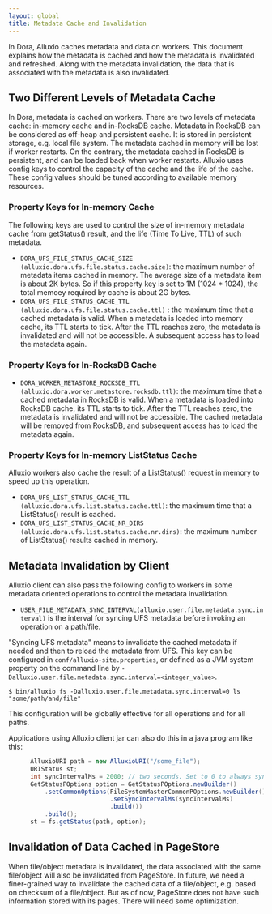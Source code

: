 ```yaml
---
layout: global
title: Metadata Cache and Invalidation
---
```


In Dora, Alluxio caches metadata and data on workers. This document explains how the metadata is cached and how the metadata is invalidated and refreshed. Along with the metadata invalidation, the data that is associated with the metadata is also invalidated.

## Two Different Levels of Metadata Cache

In Dora, metadata is cached on workers. There are two levels of metadata cache: in-memory cache and in-RocksDB cache.
Metadata in RocksDB can be considered as off-heap and persistent cache. It is stored in persistent storage, e.g. local file system.
The metadata cached in memory will be lost if worker restarts. On the contrary, the metadata cached in RocksDB is persistent, and can be loaded
back when worker restarts. Alluxio uses config keys to control the capacity of the cache and the life of the cache. These config values should
be tuned according to available memory resources.

### Property Keys for In-memory Cache

The following keys are used to control the size of in-memory metadata cache from getStatus() result, and the life (Time To Live, TTL) of such metadata.
- `DORA_UFS_FILE_STATUS_CACHE_SIZE (alluxio.dora.ufs.file.status.cache.size)`: the maximum number of metadata items cached in memory. The average size of a metadata item is about 2K bytes. So if this property key is set to 1M (1024 * 1024), the total memoey required by cache is about 2G bytes.
- `DORA_UFS_FILE_STATUS_CACHE_TTL (alluxio.dora.ufs.file.status.cache.ttl)`  : the maximum time that a cached metadata is valid. When a metadata is loaded into memory cache, its TTL starts to tick. After the TTL reaches zero, the metadata is invalidated and will not be accessible. A subsequent access has to load the metadata again.

### Property Keys for In-RocksDB Cache

- `DORA_WORKER_METASTORE_ROCKSDB_TTL (alluxio.dora.worker.metastore.rocksdb.ttl)`: the maximum time that a cached metadata in RocksDB is valid. When a metadata is loaded into RocksDB cache, its TTL starts to tick. After the TTL reaches zero, the metadata is invalidated and will not be accessible. The cached metadata will be removed from RocksDB, and subsequent access has to load the metadata again.

### Property Keys for In-memory ListStatus Cache

Alluxio workers also cache the result of a ListStatus() request in memory to speed up this operation.
- `DORA_UFS_LIST_STATUS_CACHE_TTL (alluxio.dora.ufs.list.status.cache.ttl)`: the maximum time that a ListStatus() result is cached.
- `DORA_UFS_LIST_STATUS_CACHE_NR_DIRS (alluxio.dora.ufs.list.status.cache.nr.dirs)`: the maximum number of ListStatus() results cached in memory.

## Metadata Invalidation by Client

Alluxio client can also pass the following config to workers in some metadata oriented operations to control the metadata invalidation.
- `USER_FILE_METADATA_SYNC_INTERVAL(alluxio.user.file.metadata.sync.interval)` is the interval for syncing UFS metadata before invoking an operation on a path/file.

"Syncing UFS metadata" means to invalidate the cached metadata if needed and then to reload the metadata from UFS. This key can be configured in `conf/alluxio-site.properties`, or defined as a JVM system property on the command line by `-Dalluxio.user.file.metadata.sync.interval=<integer_value>`.
```console
$ bin/alluxio fs -Dalluxio.user.file.metadata.sync.interval=0 ls "some/path/and/file"
```
This configuration will be globally effective for all operations and for all paths.

Applications using Alluxio client jar can also do this in a java program like this:
```java
      AlluxioURI path = new AlluxioURI("/some_file");
      URIStatus st;
      int syncIntervalMs = 2000; // two seconds. Set to 0 to always sync metadata
      GetStatusPOptions option = GetStatusPOptions.newBuilder()
          .setCommonOptions(FileSystemMasterCommonPOptions.newBuilder()
                            .setSyncIntervalMs(syncIntervalMs)
                            .build())
          .build();
      st = fs.getStatus(path, option);
```

## Invalidation of Data Cached in PageStore

When file/object metadata is invalidated, the data associated with the same file/object will also be invalidated from PageStore.
In future, we need a finer-grained way to invalidate the cached data of a file/object, e.g. based on checksum of a file/object.
But as of now, PageStore does not have such information stored with its pages. There will need some optimization.
